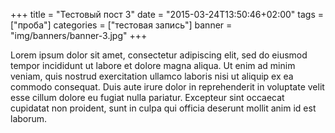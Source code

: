 +++
title = "Тестовый пост 3"
date = "2015-03-24T13:50:46+02:00"
tags = ["проба"]
categories = ["тестовая запись"]
banner = "img/banners/banner-3.jpg"
+++

Lorem ipsum dolor sit amet, consectetur adipiscing elit, sed do eiusmod tempor incididunt ut labore et dolore magna aliqua. Ut enim ad minim veniam, quis nostrud exercitation ullamco laboris nisi ut aliquip ex ea commodo consequat. Duis aute irure dolor in reprehenderit in voluptate velit esse cillum dolore eu fugiat nulla pariatur. Excepteur sint occaecat cupidatat non proident, sunt in culpa qui officia deserunt mollit anim id est laborum.